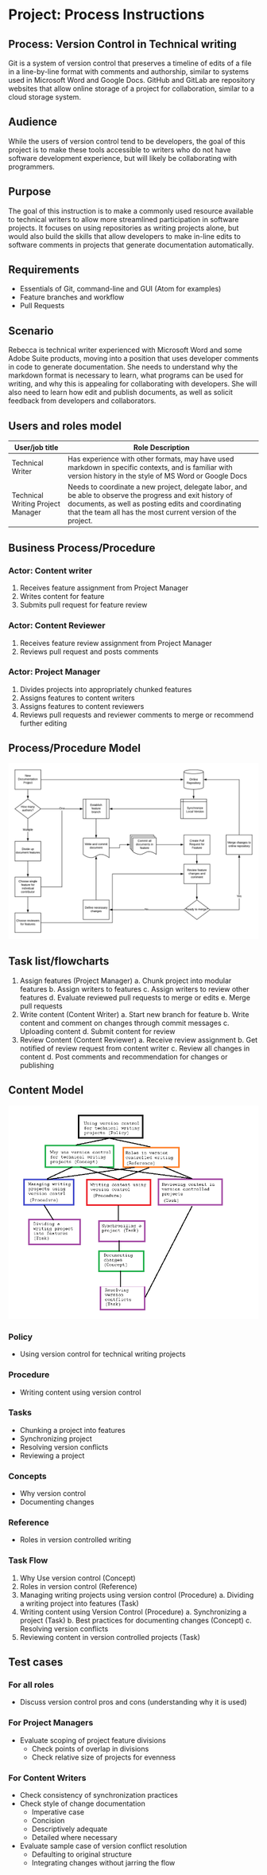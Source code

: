 # Project: Process Instructions

## Process: Version Control in Technical writing

Git is a system of version control that preserves a timeline of edits of a file in a line-by-line format with comments and authorship, similar to systems used in Microsoft Word and Google Docs. GitHub and GitLab are repository websites that allow online storage of a project for collaboration, similar to a cloud storage system.

## Audience

While the users of version control tend to be developers, the goal of this project is to make these tools accessible to writers who do not have software development experience, but will likely be collaborating with programmers.

## Purpose

The goal of this instruction is to make a commonly used resource available to technical writers to allow more streamlined participation in software projects. It focuses on using repositories as writing projects alone, but would also build the skills that allow developers to make in-line edits to software comments in projects that generate documentation automatically.

## Requirements

- Essentials of Git, command-line and GUI (Atom for examples)
- Feature branches and workflow
- Pull Requests

## Scenario

Rebecca is technical writer experienced with Microsoft Word and some Adobe Suite products, moving into a position that uses developer comments in code to generate documentation. She needs to understand why the markdown format is necessary to learn, what programs can be used for writing, and why this is appealing for collaborating with developers. She will also need to learn how edit and publish documents, as well as solicit feedback from developers and collaborators.


## Users and roles model

| User/job title | Role Description |
| -------------- | -------------- |
| Technical Writer | Has experience with other formats, may have used markdown in specific contexts, and is familiar with version history in the style of MS Word or Google Docs |
| Technical Writing Project Manager | Needs to coordinate a new project, delegate labor, and be able to observe the progress and exit history of documents, as well as posting edits and coordinating that the team all has the most current version of the project. |

## Business Process/Procedure

### Actor: Content writer
1. Receives feature assignment from Project Manager
2. Writes content for feature
3. Submits pull request for feature review

### Actor: Content Reviewer
1. Receives feature review assignment from Project Manager
2. Reviews pull request and posts comments

### Actor: Project Manager
1. Divides projects into appropriately chunked features
2. Assigns features to content writers
3. Assigns features to content reviewers
4. Reviews pull requests and reviewer comments to merge or recommend further editing

## Process/Procedure Model

![version control process flow chart](businessprocessmodel.png)

## Task list/flowcharts

1. Assign features (Project Manager)
  a. Chunk project into modular features
  b. Assign writers to features
  c. Assign writers to review other features
  d. Evaluate reviewed pull requests to merge or edits
  e. Merge pull requests
2. Write content (Content Writer)
  a. Start new branch for feature
  b. Write content and comment on changes through commit messages
  c. Uploading content
  d. Submit content for review
3. Review Content (Content Reviewer)
  a. Receive review assignment
  b. Get notified of review request from content writer
  c. Review all changes in content
  d. Post comments and recommendation for changes or publishing

## Content Model

![version control content model](contentmodel2.png)  

### Policy
- Using version control for technical writing projects

### Procedure
- Writing content using version control

### Tasks
- Chunking a project into features
- Synchronizing project
- Resolving version conflicts
- Reviewing a project



### Concepts
- Why version control
- Documenting changes

### Reference
- Roles in version controlled writing


### Task Flow

1. Why Use version control (Concept)
2. Roles in version control (Reference)
3. Managing writing projects using version control (Procedure)
  a. Dividing a writing project into features (Task)
4. Writing content using Version Control (Procedure)
  a. Synchronizing a project (Task)
  b. Best practices for documenting changes (Concept)
  c. Resolving version conflicts
5. Reviewing content in version controlled projects (Task)

## Test cases

### For all roles
- Discuss version control pros and cons (understanding why it is used)

### For Project Managers

- Evaluate scoping of project feature divisions
  - Check points of overlap in divisions
  - Check relative size of projects for evenness

### For Content Writers
- Check consistency of synchronization practices
- Check style of change documentation
  - Imperative case
  - Concision
  - Descriptively adequate
  - Detailed where necessary
- Evaluate sample case of version conflict resolution
  - Defaulting to original structure
  - Integrating changes without jarring the flow

  
